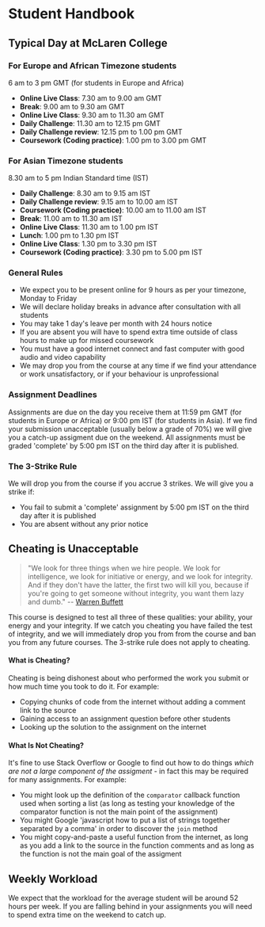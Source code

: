 # Student Handbook

## Typical Day at McLaren College
### For Europe and African Timezone students
6 am to 3 pm GMT (for students in Europe and Africa)
- **Online Live Class**: 7.30 am to 9.00 am GMT
- **Break**: 9.00 am to 9.30 am GMT
- **Online Live Class**: 9.30 am to 11.30 am GMT
- **Daily Challenge**: 11.30 am to 12.15 pm GMT
- **Daily Challenge review**: 12.15 pm to 1.00 pm GMT
- **Coursework (Coding practice)**: 1.00 pm to 3.00 pm GMT
 

### For Asian Timezone students
8.30 am to 5 pm Indian Standard time (IST)
- **Daily Challenge**: 8.30 am to 9.15 am IST
- **Daily Challenge review**: 9.15 am to 10.00 am IST
- **Coursework (Coding practice)**: 10.00 am to 11.00 am IST
- **Break**: 11.00 am to 11.30 am IST
- **Online Live Class**: 11.30 am to 1.00 pm IST
- **Lunch**: 1.00 pm to 1.30 pm IST
- **Online Live Class**: 1.30 pm to 3.30 pm IST
- **Coursework (Coding practice)**: 3.30 pm to 5.00 pm IST


### General Rules
- We expect you to be present online for 9 hours as per your timezone, Monday to Friday
- We will declare holiday breaks in advance after consultation with all students  
- You may take 1 day's leave per month with 24 hours notice
- If you are absent you will have to spend extra time outside of class hours to make up for missed coursework
- You must have a good internet connect and fast computer with good audio and video capability 
- We may drop you from the course at any time if we find your attendance or work unsatisfactory, or if your behaviour is unprofessional


### Assignment Deadlines
Assignments are due on the day you receive them at 11:59 pm GMT (for students in Europe or Africa) or 9:00 pm IST (for students in Asia).  If we find your submission unacceptable (usually below a grade of 70%) we will give you a catch-up assigment due on the weekend.  All assignments must be graded 'complete' by 5:00 pm IST on the third day after it is published. 

### The 3-Strike Rule
We will drop you from the course if you accrue 3 strikes.  We will give you a strike if:
- You fail to submit a 'complete' assignment by 5:00 pm IST on the third day after it is published 
- You are absent without any prior notice

## Cheating is Unacceptable

> "We look for three things when we hire people. We look for intelligence, we look for initiative or energy, and we 
> look for integrity. And if they don't have the latter, the first two will kill you, because if you're going to 
> get someone without integrity, you want them lazy and dumb."
>  -- [Warren Buffett](https://www.businessinsider.com/warren-buffett-hire-people-with-integrity-heres-how-to-find-them-9?r=AU&IR=T) 

This course is designed to test all three of these qualities: your ability, your energy and your integrity.  If we catch you cheating you have failed the test of integrity, and we will immediately drop you from from the course and ban you from any future courses.  The 3-strike rule does not apply to cheating.

#### What is Cheating?
Cheating is being dishonest about who performed the work you submit or how much time you took to do it.  For example:
- Copying chunks of code from the internet without adding a comment link to the source
- Gaining access to an assignment question before other students
- Looking up the solution to the assignment on the internet 

#### What Is Not Cheating?
It's fine to use Stack Overflow or Google to find out how to do things *which are not a large component of the assigment* - in fact this may be required for many assignments.  For example:
- You might look up the definition of the `comparator` callback function used when sorting a list (as long as testing your knowledge of the comparator function is not the main point of the assignment)
- You might Google 'javascript how to put a list of strings together separated by a comma' in order to discover the `join` method
- You might copy-and-paste a useful function from the internet, as long as you add a link to the source in the function comments and as long as the function is not the main goal of the assigment

## Weekly Workload
We expect that the workload for the average student will be around 52 hours per week.  If you are falling behind in your 
assignments you will need to spend extra time on the weekend to catch up.
 
